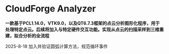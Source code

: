 # CloudForge Analyzer

**一款基于PCL1.14.0，VTK9.0，以及QT6.7.3框架的点云分析图形化程序，用于处理特定点云。后续将加入与特定硬件交互功能。实现从点云的扫描采样到三维重建，拟合分析的全流程**



2025-8-18 加入并验证圆弧计算方法，规范循环事件